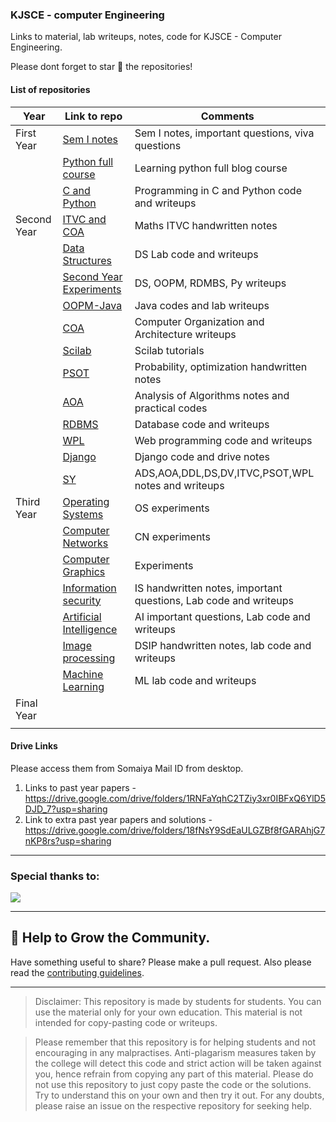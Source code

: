 ### KJSCE - computer Engineering
Links to material, lab writeups, notes, code for KJSCE - Computer Engineering.

Please dont forget to star 🌟 the repositories!


#### List of repositories
| Year        | Link to repo                                                                        | Comments                                                          |
|-------------|-------------------------------------------------------------------------------------|-------------------------------------------------------------------|
| First Year  | [Sem I notes](https://github.com/Aatmaj-Zephyr/First-year)                          | Sem I notes, important questions, viva questions                  |
|             | [Python full course](https://github.com/Aatmaj-Zephyr/Learning-Python)              | Learning python full blog course                                  |
|             | [C and Python](https://github.com/Aatmaj-Zephyr/Solutions-to-first-year-practicals) | Programming in C and Python code and writeups                     |
| Second Year | [ITVC and COA](https://github.com/Aatmaj-Zephyr/3rd-sem-svu)                        | Maths ITVC handwritten notes                                      |
|             | [Data Structures](https://github.com/Aatmaj-Zephyr/Data-Structures/tree/main)       | DS Lab code and writeups                                          |
|             | [Second Year Experiments](https://github.com/Aatmaj-Zephyr/SecondYearExperiments)   | DS, OOPM, RDMBS, Py writeups                                      |
|             | [OOPM-Java](https://github.com/Aatmaj-Zephyr/Java-OOP/tree/main)                    | Java codes and lab writeups                                       |
|             | [COA](https://github.com/Aatmaj-Zephyr/COA)                                         | Computer Organization and Architecture writeups                   |
|             | [Scilab](https://github.com/Aatmaj-Zephyr/Scilab)                                   | Scilab tutorials                                                  |
|             | [PSOT](https://github.com/Aatmaj-Zephyr/4th-sem-svu)                                | Probability, optimization handwritten notes                       |
|             | [AOA](https://github.com/Aatmaj-Zephyr/AOA)                                         | Analysis of Algorithms notes and practical codes                  |
|             | [RDBMS](https://github.com/Aatmaj-Zephyr/RDBMS)                                     | Database code and writeups                                        |
|             | [WPL](https://github.com/Aatmaj-Zephyr/WPL)                                         | Web programming code and writeups                                 |
|             | [Django](https://github.com/sushantnair/Django-Tutorial)                            | Django code and drive notes                                       |
              | [SY](https://github.com/Soumilgit/SY-resources)                                     | ADS,AOA,DDL,DS,DV,ITVC,PSOT,WPL notes and writeups                |
| Third Year  | [Operating Systems](https://github.com/Aatmaj-Zephyr/OS)                            | OS experiments                                                    |
|             | [Computer Networks](https://github.com/Aatmaj-Zephyr/Computer-networks)             | CN experiments                                                    |
|             | [Computer Graphics](https://github.com/Aatmaj-Zephyr/ComputerGraphics)              | Experiments                                                       |
|             | [Information security](https://github.com/Aatmaj-Zephyr/information-security)       | IS handwritten notes, important questions,  Lab code and writeups |
|             | [Artificial Intelligence](https://github.com/Aatmaj-Zephyr/AI-Notes)                | AI important questions, Lab code and writeups                     |
|             | [Image processing](https://github.com/Aatmaj-Zephyr/DSIP)                           | DSIP handwritten notes, lab code and writeups                     |
|             | [Machine Learning](https://github.com/Aatmaj-Zephyr/Machine-Learning-Lab)           | ML lab code and writeups                                          |
| Final Year  |                                                                                     |                                                                   |
|             |                                                                                     |                                                                   |

#### Drive Links

Please access them from Somaiya Mail ID from desktop.

1) Links to past year papers - https://drive.google.com/drive/folders/1RNFaYqhC2TZiy3xr0IBFxQ6YlD5DJD_7?usp=sharing
2) Link to extra past year papers and solutions - https://drive.google.com/drive/folders/18fNsY9SdEaULGZBf8fGARAhjG7nKP8rs?usp=sharing

______

### Special thanks to:

<a href="https://github.com/Aatmaj-Zephyr/KJSCE-CE/graphs/contributors">
  <img src="https://contrib.rocks/image?repo=Aatmaj-Zephyr/KJSCE-CE" />
</a>	
	
______


## 🤝 Help to Grow the Community.

Have something useful to share? Please make a pull request. Also please read the [contributing guidelines](https://github.com/Aatmaj-Zephyr/KJSCE-CE/blob/main/contributing.md).


______


> Disclaimer: This repository is made by students for students. You can use the material only for your own education. This material is not intended for copy-pasting code or writeups. 

> Please remember that this repository is for helping students and not encouraging in any malpractises. Anti-plagarism measures taken by the college will detect this code and strict action will be taken against you, hence refrain from copying any part of this material. Please do not use this repository to just copy paste the code or the solutions. Try to understand this on your own and then try it out. For any doubts, please raise an issue on the respective repository for seeking help.

